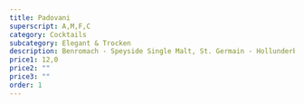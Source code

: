 ```yaml
---
title: Padovani
superscript: A,M,F,C
category: Cocktails
subcategory: Elegant & Trocken
description: Benromach - Speyside Single Malt, St. Germain - Hollunderblütenlikör
price1: 12,0
price2: ""
price3: ""
order: 1
---
```

